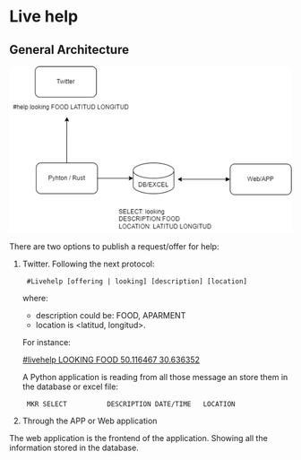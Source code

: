 # Live help 

## General Architecture

![General Architecture](./design/architecture.png)

There are two options to publish a request/offer for help: 

1. Twitter. Following the next protocol:

        #Livehelp [offering | looking] [description] [location]

   where:

    - description could be: FOOD, APARMENT
    - location is <latitud, longitud>. 

    For instance: 

    [#livehelp LOOKING FOOD 50.116467 30.636352](https://twitter.com/PlanInteraction/status/1507034642859315200?s=20&t=2ULWujSt5cbgTBKGvO8qHQ)

    A Python application is reading from all those message an store them in the database or excel file:
    
        MKR	SELECT          DESCRIPTION	DATE/TIME	LOCATION

2. Through the APP or Web application

The web application is the frontend of the application. Showing all the information stored in the database. 
